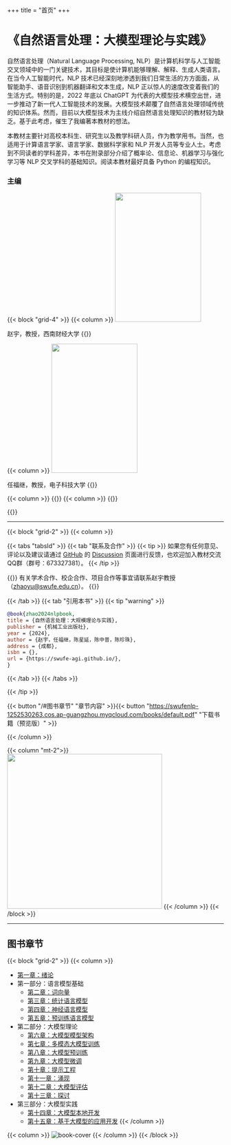 +++
title = "首页"
+++

# 《自然语言处理：大模型理论与实践》

自然语言处理（Natural Language Processing, NLP）是计算机科学与人工智能交叉领域中的一门关键技术，其目标是使计算机能够理解、解释、生成人类语言。在当今人工智能时代，NLP 技术已经深刻地渗透到我们日常生活的方方面面，从智能助手、语音识别到机器翻译和文本生成，NLP 正以惊人的速度改变着我们的生活方式。特别的是，2022 年底以 ChatGPT 为代表的大模型技术横空出世，进一步推动了新一代人工智能技术的发展。大模型技术颠覆了自然语言处理领域传统的知识体系。然而，目前以大模型技术为主线介绍自然语言处理知识的教材较为缺乏。基于此考虑，催生了我编著本教材的想法。

本教材主要针对高校本科生、研究生以及教学科研人员，作为教学用书。当然，也适用于计算语言学家、语言学家、数据科学家和 NLP 开发人员等专业人士。考虑到不同读者的学科差异，本书在附录部分介绍了概率论、信息论、机器学习与强化学习等 NLP 交叉学科的基础知识。阅读本教材最好具备 Python 的编程知识。

### 主编

{{< block "grid-4" >}}
{{< column >}}
<img src="images/zhao.jpg" width="200" height="300"/>

赵宇，教授，西南财经大学
{{</column>}}

{{< column >}}
<img src="images/ren.png" width="200" height="300" />

任福继，教授，电子科技大学
{{</column>}}

{{< column >}}
{{</column>}}
{{< column >}}
{{</column>}}

{{</block>}}

---

{{< block "grid-2" >}}
{{< column >}}

{{< tabs "tabsId" >}}
{{< tab "联系及合作" >}}
{{< tip >}}
如果您有任何意见、评论以及建议请通过 [GitHub](https://github.com/swufe-agi/NLP-book) 的 [Discussion](https://github.com/swufe-agi/NLP-book/discussions) 页面进行反馈，也欢迎加入教材交流QQ群（群号：673327381）。
{{< /tip >}}

{{<tip>}}
有关学术合作、校企合作、项目合作等事宜请联系赵宇教授（zhaoyu@swufe.edu.cn）。
{{</tip>}}

{{< /tab >}}
{{< tab "引用本书" >}}
{{< tip "warning" >}}

```bibtex
@book{zhao2024nlpbook,
title = {自然语言处理：大规模理论与实践},
publisher = {机械工业出版社},
year = {2024},
author = {赵宇，任福继，陈星延，陈中普，陈珍珠},
address = {成都},
isbn = {},
url = {https://swufe-agi.github.io/},
}
```

{{< /tab >}}
{{< /tabs >}}

{{< /tip >}}


{{< button "/#图书章节" "章节内容" >}}{{< button "https://swufenlp-1252530263.cos.ap-guangzhou.myqcloud.com/books/default.pdf" "下载书籍（预览版）" >}}

{{< /column >}}

{{< column "mt-2">}}
<img src="images/qq-group-v2.jpg" width="360" />
{{< /column >}}
{{< /block >}}

---

## 图书章节

{{< block "grid-2" >}}
{{< column >}}

- [第一章：绪论](https://swufenlp-1252530263.cos.ap-guangzhou.myqcloud.com/books/chapter-01.pdf) <a href="https://swufenlp-1252530263.cos.ap-guangzhou.myqcloud.com/books/chapter-01.pdf"><span style="color: Tomato"><i class="fa-solid fa-file-pdf"></i></span></span> <a href="https://swufenlp-1253696447.cos.ap-chengdu.myqcloud.com/book/chapter-01.pptx"><span style="color: Tomato"><i class="fa-solid fa-file-powerpoint"></i></span></a>
- 第一部分：语言模型基础
  - [第二章：词向量](https://swufenlp-1252530263.cos.ap-guangzhou.myqcloud.com/books/chapter-02.pdf) <a href="https://swufenlp-1252530263.cos.ap-guangzhou.myqcloud.com/books/chapter-02.pdf"><span style="color: Tomato"><i class="fa-solid fa-file-pdf"></i></span></span> <a href="https://swufenlp-1253696447.cos.ap-chengdu.myqcloud.com/book/chapter-02.pptx"><span style="color: Tomato"><i class="fa-solid fa-file-powerpoint"></i></span></a>
  - [第三章：统计语言模型](https://swufenlp-1252530263.cos.ap-guangzhou.myqcloud.com/books/chapter-03.pdf) <a href="https://swufenlp-1252530263.cos.ap-guangzhou.myqcloud.com/books/chapter-03.pdf"><span style="color: Tomato"><i class="fa-solid fa-file-pdf"></i></span></span> <a href="https://swufenlp-1253696447.cos.ap-chengdu.myqcloud.com/book/chapter-03.pptx"><span style="color: Tomato"><i class="fa-solid fa-file-powerpoint"></i></span></a>
  - [第四章：神经语言模型](https://swufenlp-1252530263.cos.ap-guangzhou.myqcloud.com/books/chapter-04.pdf) <a href="https://swufenlp-1252530263.cos.ap-guangzhou.myqcloud.com/books/chapter-04.pdf"><span style="color: Tomato"><i class="fa-solid fa-file-pdf"></i></span></span> <a href="https://swufenlp-1253696447.cos.ap-chengdu.myqcloud.com/book/chapter-04.pptx"><span style="color: Tomato"><i class="fa-solid fa-file-powerpoint"></i></span></a>
  - [第五章：预训练语言模型](https://swufenlp-1252530263.cos.ap-guangzhou.myqcloud.com/books/chapter-05.pdf) <a href="https://swufenlp-1252530263.cos.ap-guangzhou.myqcloud.com/books/chapter-05.pdf"><span style="color: Tomato"><i class="fa-solid fa-file-pdf"></i></span></span> <a href="https://swufenlp-1253696447.cos.ap-chengdu.myqcloud.com/book/chapter-05.pptx"><span style="color: Tomato"><i class="fa-solid fa-file-powerpoint"></i></span></a>
- 第二部分：大模型理论
  - [第六章：大模型模型架构](https://swufenlp-1252530263.cos.ap-guangzhou.myqcloud.com/books/chapter-06.pdf) <a href="https://swufenlp-1252530263.cos.ap-guangzhou.myqcloud.com/books/chapter-06.pdf"><span style="color: Tomato"><i class="fa-solid fa-file-pdf"></i></span></span> <a href="https://swufenlp-1253696447.cos.ap-chengdu.myqcloud.com/book/chapter-06.pptx"><span style="color: Tomato"><i class="fa-solid fa-file-powerpoint"></i></span></a>
  - [第七章：多模态大模型训练](https://swufenlp-1252530263.cos.ap-guangzhou.myqcloud.com/books/chapter-07.pdf) <a href="https://swufenlp-1252530263.cos.ap-guangzhou.myqcloud.com/books/chapter-07.pdf"><span style="color: Tomato"><i class="fa-solid fa-file-pdf"></i></span></span> <a href="https://swufenlp-1253696447.cos.ap-chengdu.myqcloud.com/book/chapter-07.pptx"><span style="color: Tomato"><i class="fa-solid fa-file-powerpoint"></i></span></a>
  - [第八章：大模型预训练](https://swufenlp-1252530263.cos.ap-guangzhou.myqcloud.com/books/chapter-08.pdf) <a href="https://swufenlp-1252530263.cos.ap-guangzhou.myqcloud.com/books/chapter-08.pdf"><span style="color: Tomato"><i class="fa-solid fa-file-pdf"></i></span></span> <a href="https://swufenlp-1253696447.cos.ap-chengdu.myqcloud.com/book/chapter-08.pptx"><span style="color: Tomato"><i class="fa-solid fa-file-powerpoint"></i></span></a>
  - [第九章：大模型微调](https://swufenlp-1253696447.cos.ap-chengdu.myqcloud.com/book/chapter-09.pdf) <a href="https://swufenlp-1253696447.cos.ap-chengdu.myqcloud.com/book/chapter-09.pdf"><span style="color: Tomato"><i class="fa-solid fa-file-pdf"></i></span></span> <a href="https://swufenlp-1253696447.cos.ap-chengdu.myqcloud.com/book/chapter-09.pptx"><span style="color: Tomato"><i class="fa-solid fa-file-powerpoint"></i></span></a>
  - [第十章：提示工程](https://swufenlp-1253696447.cos.ap-chengdu.myqcloud.com/book/chapter-10.pdf) <a href="https://swufenlp-1253696447.cos.ap-chengdu.myqcloud.com/book/chapter-10.pdf"><span style="color: Tomato"><i class="fa-solid fa-file-pdf"></i></span></span> <a href="https://swufenlp-1253696447.cos.ap-chengdu.myqcloud.com/book/chapter-10.pptx"><span style="color: Tomato"><i class="fa-solid fa-file-powerpoint"></i></span></a>
  - [第十一章：涌现](/)
  - [第十二章：大模型评估](/)
  - [第十三章：探讨](/)
- 第三部分：大模型实践
  - [第十四章：大模型本地开发](/)
  - [第十五章：基于大模型的应用开发](/)
    {{< /column >}}

{{< column >}}
![book-cover](images/3D-book-cover.png)
{{< /column >}}
{{< /block >}}
